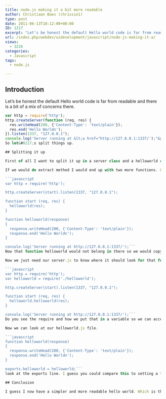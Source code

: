 ```yaml
---
title: node.js making it a bit more readable
author: Christiaan Baes (chrissie1)
type: post
date: 2011-06-13T10:12:00+00:00
ID: 1217
excerpt: "Let's be honest the default Hello world code is far from readable and there is a bit of a mix of concerns there. So let's make it better."
url: /index.php/webdev/uidevelopment/javascript/node-js-making-it-a/
views:
  - 3226
categories:
  - Javascript
tags:
  - node.js

---
```

## Introduction

Let&#8217;s be honest the default Hello world code is far from readable and there is a bit of a mix of concerns there.

```javascript
var http = require('http');
http.createServer(function (req, res) {
  res.writeHead(200, {'Content-Type': 'text/plain'});
  res.end('Hello Worldn');
}).listen(1337, "127.0.0.1");
console.log('Server running at &lt;a href="http://127.0.0.1:1337/');"&gt;http://127.0.0.1:1337/');&lt;/a&gt;```
So let&#8217;s split things up.

## Splitting it up

First of all I want to split it up in a server class and a helloworld class. The server class makes the server and the helloworld class will handle the making of the page.

If we would do extract method I would end up with two more functions. One to start the function and one to make the helloworld page.

```javascript
var http = require('http');

http.createServer(start).listen(1337, "127.0.0.1");

function start (req, res) {
  helloworld(res);
}

function helloworld(response)
{
  response.writeHead(200, {'Content-Type': 'text/plain'});
  response.end('Hello Worldn');
}

console.log('Server running at http://127.0.0.1:1337/');```
Now that function helloworld would not belong in there so we would copy past it over to another file, namely helloworld.js.

Now we just need our server.js to know where it should look for that function.

```javascript
var http = require('http');
var helloworld = require('./helloworld');

http.createServer(start).listen(1337, "127.0.0.1");

function start (req, res) {
  helloworld.helloworld(res);
}

console.log('Server running at http://127.0.0.1:1337/');```
Do you see the require and how we put that in a variable so we can access it? Looks a bit like the require in PHP but it works differently. 

Now we can look at our helloworld.js file.

```javascript
function helloworld(response)
{
  response.writeHead(200, {'Content-Type': 'text/plain'});
  response.end('Hello Worldn');
}

exports.helloworld = helloworld;```
look at the exports line. I guess you could compare this to setting a function public in C#. I think that is an odd way of doing things, but I guess you get used to it. 

## Conclusion

I guess I now have a simpler and more readable hello world. Which is the beginning to bigger and better things. The result is still the same. It&#8217;s just different. You should not forget that the same rules apply for all languages. Separate your concerns as best as possible and do the things there where they make most sense. The anonymous functions you saw in the first example can easily lead to more spaghetti code, be careful with that. Someone else will have to read your crap afterwards.